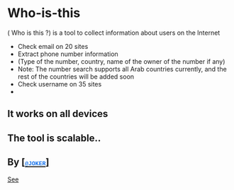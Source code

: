 # Who-is-this
( Who is this ?) is a tool to collect information about users on the Internet
- Check email on 20 sites
- Extract phone number information
- (Type of the number, country, name of the owner of the number if any)
- Note: The number search supports all Arab countries currently, and the rest of the countries will be added soon
- Check username on 35 sites
-
It works on all devices
-
The tool is scalable..
-
By <a href="http://t.me/vv1ck">[<font size="2" face="Courier New" color="#1471eb">@JOKER</font>]</h3>
-
See
